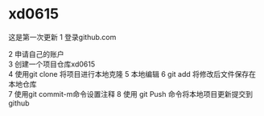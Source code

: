 # xd0615

这是第一次更新
1 登录github.com  

2 申请自己的账户  
3 创建一个项目仓库xd0615  
4 使用git clone 将项目进行本地克隆
5 本地编辑
6 git add 将修改后文件保存在本地仓库  
7 使用git commit-m命令设置注释
8 使用 git Push 命令将本地项目更新提交到 github  
